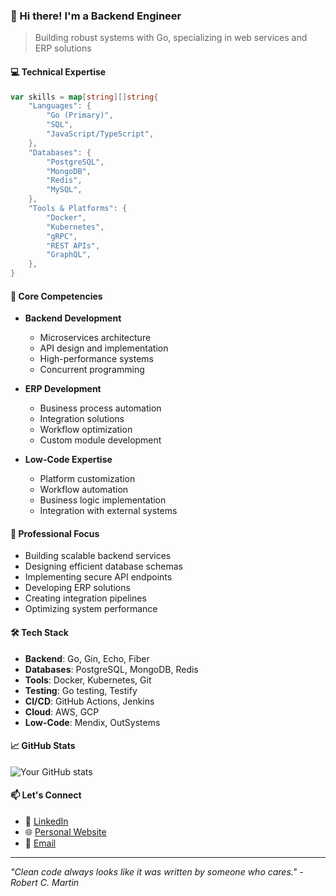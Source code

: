 ### 👋 Hi there! I'm a Backend Engineer

> Building robust systems with Go, specializing in web services and ERP solutions

#### 💻 Technical Expertise

```go
var skills = map[string][]string{
    "Languages": {
        "Go (Primary)",
        "SQL",
        "JavaScript/TypeScript",
    },
    "Databases": {
        "PostgreSQL",
        "MongoDB",
        "Redis",
        "MySQL",
    },
    "Tools & Platforms": {
        "Docker",
        "Kubernetes",
        "gRPC",
        "REST APIs",
        "GraphQL",
    },
}
```

#### 🔧 Core Competencies

- **Backend Development**
  - Microservices architecture
  - API design and implementation
  - High-performance systems
  - Concurrent programming

- **ERP Development**
  - Business process automation
  - Integration solutions
  - Workflow optimization
  - Custom module development

- **Low-Code Expertise**
  - Platform customization
  - Workflow automation
  - Business logic implementation
  - Integration with external systems

#### 💼 Professional Focus

- Building scalable backend services
- Designing efficient database schemas
- Implementing secure API endpoints
- Developing ERP solutions
- Creating integration pipelines
- Optimizing system performance

#### 🛠️ Tech Stack

- **Backend**: Go, Gin, Echo, Fiber
- **Databases**: PostgreSQL, MongoDB, Redis
- **Tools**: Docker, Kubernetes, Git
- **Testing**: Go testing, Testify
- **CI/CD**: GitHub Actions, Jenkins
- **Cloud**: AWS, GCP
- **Low-Code**: Mendix, OutSystems

#### 📈 GitHub Stats

![Your GitHub stats](https://github-readme-stats.vercel.app/api?username=YOUR_USERNAME&show_icons=true&theme=dark)

#### 📫 Let's Connect

- 💼 [LinkedIn](https://linkedin.com/in/YOUR_USERNAME)
- 🌐 [Personal Website](https://your-website.com)
- 📧 [Email](mailto:your.email@example.com)

---

*"Clean code always looks like it was written by someone who cares." - Robert C. Martin*
